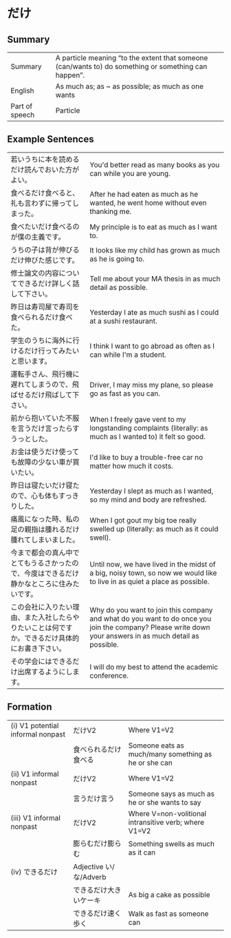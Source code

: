 # だけ

## Summary

<table><tr>   <td>Summary</td>   <td>A particle meaning “to the extent that someone (can/wants to) do something or something can happen”.</td></tr><tr>   <td>English</td>   <td>As much as; as ~ as possible; as much as one wants</td></tr><tr>   <td>Part of speech</td>   <td>Particle</td></tr></table>

## Example Sentences

<table><tr>   <td>若いうちに本を読めるだけ読んでおいた方がよい。</td>   <td>You'd better read as many books as you can while you are young.</td></tr><tr>   <td>食べるだけ食べると、礼も言わずに帰ってしまった。</td>   <td>After he had eaten as much as he wanted, he went home without even thanking me.</td></tr><tr>   <td>食べたいだけ食べるのが僕の主義です。</td>   <td>My principle is to eat as much as I want to.</td></tr><tr>   <td>うちの子は背が伸びるだけ伸びた感じです。</td>   <td>It looks like my child has grown as much as he is going to.</td></tr><tr>   <td>修士論文の内容についてできるだけ詳しく話して下さい。</td>   <td>Tell me about your MA thesis in as much detail as possible.</td></tr><tr>   <td>昨日は寿司屋で寿司を食べられるだけ食べた。</td>   <td>Yesterday I ate as much sushi as I could at a sushi restaurant.</td></tr><tr>   <td>学生のうちに海外に行けるだけ行ってみたいと思います。</td>   <td>I think I want to go abroad as often as I can while I'm a student.</td></tr><tr>   <td>運転手さん、飛行機に遅れてしまうので、飛ばせるだけ飛ばして下さい。</td>   <td>Driver, I may miss my plane, so please go as fast as you can.</td></tr><tr>   <td>前から抱いていた不服を言うだけ言ったらすうっとした。</td>   <td>When I freely gave vent to my longstanding complaints (literally: as much as I wanted to) it felt so good.</td></tr><tr>   <td>お金は使うだけ使っても故障の少ない車が買いたい。</td>   <td>I'd like to buy a trouble-free car no matter how much it costs.</td></tr><tr>   <td>昨日は寝たいだけ寝たので、心も体もすっきりした。</td>   <td>Yesterday I slept as much as I wanted, so my mind and body are refreshed.</td></tr><tr>   <td>痛風になった時、私の足の親指は腫れるだけ腫れてしまいました。</td>   <td>When I got gout my big toe really swelled up (literally: as much as it could swell).</td></tr><tr>   <td>今まで都会の真ん中でとてもうるさかったので、今度はできるだけ静かなところに住みたいです。</td>   <td>Until now, we have lived in the midst of a big, noisy town, so now we would like to live in as quiet a place as possible.</td></tr><tr>   <td>この会社に入りたい理由、また入社したらやりたいことは何ですか。できるだけ具体的にお書き下さい。</td>   <td>Why do you want to join this company and what do you want to do once you join the company? Please write down your answers in as much detail as possible.</td></tr><tr>   <td>その学会にはできるだけ出席するようにします。</td>   <td>I will do my best to attend the academic conference.</td></tr></table>

## Formation

<table class="table"><tbody><tr class="tr head"><td class="td"><span class="numbers">(i)</span> <span class="bold">V1 potential informal nonpast</span></td><td class="td"><span class="concept">だけ</span><span>V2</span></td><td class="td"><span>Where V1=V2</span></td></tr><tr class="tr"><td class="td"></td><td class="td"><span>食べられる</span><span class="concept">だけ</span><span>食べる</span></td><td class="td"><span>Someone eats as much/many something as he or she can</span></td></tr><tr class="tr head"><td class="td"><span class="numbers">(ii)</span> <span class="bold">V1 informal nonpast</span></td><td class="td"><span class="concept">だけ</span><span>V2</span></td><td class="td"><span>Where V1=V2</span></td></tr><tr class="tr"><td class="td"></td><td class="td"><span>言う</span><span class="concept">だけ</span><span>言う</span></td><td class="td"><span>Someone says as much as he or she wants to say</span></td></tr><tr class="tr head"><td class="td"><span class="numbers">(iii)</span> <span class="bold">V1 informal nonpast</span></td><td class="td"><span class="concept">だけ</span><span>V2</span></td><td class="td"><span>Where V=non-volitional intransitive verb; where V1=V2</span></td></tr><tr class="tr"><td class="td"></td><td class="td"><span>膨らむ</span><span class="concept">だけ</span><span>膨らむ</span></td><td class="td"><span>Something swells as much as it can</span></td></tr><tr class="tr head"><td class="td"><span class="numbers">(iv)</span> <span class="bold">できる</span><span class="concept">だけ</span></td><td class="td"><span>Adjective い/な/Adverb</span><span class="concept"></span></td><td class="td"></td></tr><tr class="tr"><td class="td"></td><td class="td"><span>できる</span><span class="concept">だけ</span><span>大きいケーキ</span></td><td class="td"><span>As big a cake as possible</span></td></tr><tr class="tr"><td class="td"></td><td class="td"><span>できる</span><span class="concept">だけ</span><span>速く歩く</span></td><td class="td"><span>Walk as fast as someone can</span></td></tr></tbody></table>

